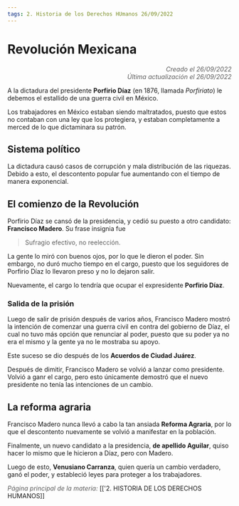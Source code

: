 ```yaml
---
tags: 2. Historia de los Derechos HUmanos 26/09/2022
---
```


# Revolución Mexicana
<div style="text-align: right; opacity: 0.7; font-style: italic;">Creado el 26/09/2022</div>
<div style="text-align: right; opacity: 0.7; font-style: italic;">Última actualización el 26/09/2022</div>

A la dictadura del presidente **Porfirio Díaz** (en 1876, llamada *Porfiriato*) le debemos el estallido de una guerra civil en México.

Los trabajadores en México estaban siendo maltratados, puesto que estos no contaban con una ley que los protegiera, y estaban completamente a merced de lo que dictaminara su patrón.

## Sistema político
La dictadura causó casos de corrupción y mala distribución de las riquezas. Debido a esto, el descontento popular fue aumentando con el tiempo de manera exponencial.

## El comienzo de la Revolución
Porfirio Díaz se cansó de la presidencia, y cedió su puesto a otro candidato: **Francisco Madero**. Su frase insignia fue

> Sufragio efectivo, no reelección.

La gente lo miró con buenos ojos, por lo que le dieron el poder. Sin embargo, no duró mucho tiempo en el cargo, puesto que los seguidores de Porfirio Díaz lo llevaron preso y no lo dejaron salir. 

Nuevamente, el cargo lo tendría que ocupar el expresidente **Porfirio Díaz**.

### Salida de la prisión
Luego de salir de prisión después de varios años, Francisco Madero mostró la intención de comenzar una guerra civil en contra del gobierno de Díaz, el cual no tuvo más opción que renunciar al poder, puesto que su poder ya no era el mismo y la gente ya no le mostraba su apoyo.

Este suceso se dio después de los **Acuerdos de Ciudad Juárez**.

Después de dimitir, Francisco Madero se volvió a lanzar como presidente. Volvió a ganr el cargo, pero esto únicamente demostró que el nuevo presidente no tenía las intenciones de un cambio.

## La reforma agraria
Francisco Madero nunca llevó a cabo la tan ansiada **Reforma Agraria**, por lo que el descontento nuevamente se volvió a manifestar en la población.

Finalmente, un nuevo candidato a la presidencia, **de apellido Aguilar**, quiso hacer lo mismo que le hicieron a Díaz, pero con Madero.

Luego de esto, **Venusiano Carranza**, quien quería un cambio verdadero, ganó el poder, y estableció leyes para proteger a los trabajadores.

<span style="opacity: 0.7; font-style: italic;">Página principal de la materia:</span> [['2. HISTORIA DE LOS DERECHOS HUMANOS]]